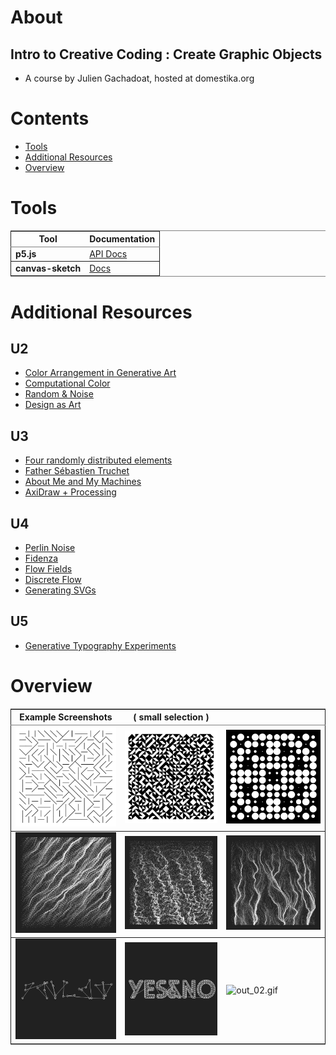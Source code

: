 

# About


## Intro to Creative Coding : Create Graphic Objects

-   A course by Julien Gachadoat, hosted at domestika.org


# Contents

-   [Tools](#orgca5b8f0)
-   [Additional Resources](#orgc9e7e55)
-   [Overview](#orgdf6b243)


<a id="orgca5b8f0"></a>

# Tools

<table border="2" cellspacing="0" cellpadding="6" rules="groups" frame="hsides">


<colgroup>
<col  class="org-left" />

<col  class="org-left" />
</colgroup>
<thead>
<tr>
<th scope="col" class="org-left">Tool</th>
<th scope="col" class="org-left">Documentation</th>
</tr>
</thead>

<tbody>
<tr>
<td class="org-left"><b>p5.js</b></td>
<td class="org-left"><a href="https://p5js.org/reference/">API Docs</a></td>
</tr>
</tbody>

<tbody>
<tr>
<td class="org-left"><b>canvas-sketch</b></td>
<td class="org-left"><a href="https://github.com/mattdesl/canvas-sketch/blob/master/docs/README.md">Docs</a></td>
</tr>
</tbody>
</table>


<a id="orgc9e7e55"></a>

# Additional Resources


## U2

-   [Color Arrangement in Generative Art](https://tylerxhobbs.com/essays/2021/color-arrangement-in-generative-art)
-   [Computational Color](http://printingcode.runemadsen.com/lecture-color/)
-   [Random & Noise](http://www.generative-gestaltung.de/2/)
-   [Design as Art](https://stream.studieau.co/post/57582069103/design-is-fine-bruno-munari-faces-from-his)


## U3

-   [Four randomly distributed elements](https://www.centrepompidou.fr/fr/ressources/oeuvre/cez6op)
-   [Father Sébastien Truchet](https://jacques-andre.fr/faqtypo/truchet/index.html)
-   [About Me and My Machines](https://robertbalke.de/about/)
-   [AxiDraw + Processing](https://www.generativehut.com/post/axidraw-processing)


## U4

-   [Perlin Noise](https://genekogan.com/code/p5js-perlin-noise/)
-   [Fidenza](https://tylerxhobbs.com/fidenza)
-   [Flow Fields](https://tylerxhobbs.com/essays/2020/flow-fields)
-   [Discrete Flow](https://bendotk.com/#/discrete-flow/)
-   [Generating SVGs](https://observablehq.com/@makio135/generating-svgs/20)


## U5

-   [Generative Typography Experiments](https://www.syedrezaali.com/generative-typography-experiments/)


<a id="orgdf6b243"></a>

# Overview

<table border="2" cellspacing="0" cellpadding="6" rules="groups" frame="hsides">


<colgroup>
<col  class="org-left" />

<col  class="org-left" />

<col  class="org-left" />
</colgroup>
<thead>
<tr>
<th scope="col" class="org-left">Example Screenshots</th>
<th scope="col" class="org-left">( small selection )</th>
<th scope="col" class="org-left">&#xa0;</th>
</tr>
</thead>

<tbody>
<tr>
<td class="org-left"><img src="./img/img_00.png" alt="img_00.png" width="240" /></td>
<td class="org-left"><img src="./img/img_01.png" alt="img_01.png" width="240" /></td>
<td class="org-left"><img src="./img/out_01.gif" alt="out_01.gif" width="240" /></td>
</tr>
</tbody>

<tbody>
<tr>
<td class="org-left"><img src="./img/img_02.png" alt="img_02.png" width="240" /></td>
<td class="org-left"><img src="./img/img_03.png" alt="img_03.png" width="240" /></td>
<td class="org-left"><img src="./img/img_04.png" alt="img_04.png" width="240" /></td>
</tr>
</tbody>

<tbody>
<tr>
<td class="org-left"><img src="./img/img_05.png" alt="img_05.png" width="240" /></td>
<td class="org-left"><img src="./img/img_06.png" alt="img_06.png" width="240" /></td>
<td class="org-left"><img src="./img/out_02.gif" alt="out_02.gif" width="240" /></td>
</tr>
</tbody>
</table>

